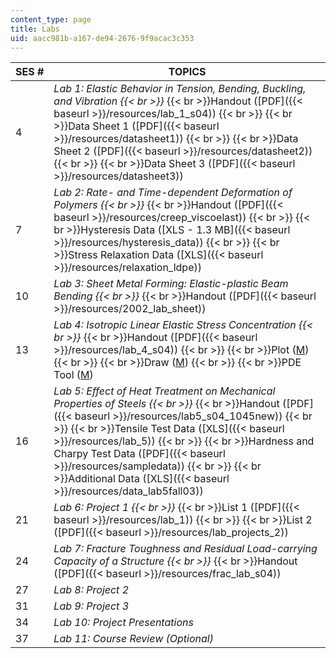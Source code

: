```yaml
---
content_type: page
title: Labs
uid: aacc981b-a167-de94-2676-9f9acac3c353
---
```


| SES # | TOPICS |
| --- | --- |
| 4 | _Lab 1: Elastic Behavior in Tension, Bending, Buckling, and Vibration  {{< br >}}_  {{< br >}}Handout ([PDF]({{< baseurl >}}/resources/lab_1_s04))  {{< br >}}  {{< br >}}Data Sheet 1 ([PDF]({{< baseurl >}}/resources/datasheet1))  {{< br >}}  {{< br >}}Data Sheet 2 ([PDF]({{< baseurl >}}/resources/datasheet2))  {{< br >}}  {{< br >}}Data Sheet 3 ([PDF]({{< baseurl >}}/resources/datasheet3)) |
| 7 | _Lab 2: Rate- and Time-dependent Deformation of Polymers  {{< br >}}_  {{< br >}}Handout ([PDF]({{< baseurl >}}/resources/creep_viscoelast))  {{< br >}}  {{< br >}}Hysteresis Data ([XLS - 1.3 MB]({{< baseurl >}}/resources/hysteresis_data))  {{< br >}}  {{< br >}}Stress Relaxation Data ([XLS]({{< baseurl >}}/resources/relaxation_ldpe)) |
| 10 | _Lab 3: Sheet Metal Forming: Elastic-plastic Beam Bending  {{< br >}}_  {{< br >}}Handout ([PDF]({{< baseurl >}}/resources/2002_lab_sheet)) |
| 13 | _Lab 4: Isotropic Linear Elastic Stress Concentration  {{< br >}}_  {{< br >}}Handout ([PDF]({{< baseurl >}}/resources/lab_4_s04))  {{< br >}}  {{< br >}}Plot ([M](/courses/mechanical-engineering/2-002-mechanics-and-materials-ii-spring-2004/labs/PDEPlotCut.m))  {{< br >}}  {{< br >}}Draw ([M](/courses/mechanical-engineering/2-002-mechanics-and-materials-ii-spring-2004/labs/PDESpecDraw.m))  {{< br >}}  {{< br >}}PDE Tool ([M](/courses/mechanical-engineering/2-002-mechanics-and-materials-ii-spring-2004/labs/pdetool.m)) |
| 16 | _Lab 5: Effect of Heat Treatment on Mechanical Properties of Steels  {{< br >}}_  {{< br >}}Handout ([PDF]({{< baseurl >}}/resources/lab5_s04_1045new))  {{< br >}}  {{< br >}}Tensile Test Data ([XLS]({{< baseurl >}}/resources/lab_5))  {{< br >}}  {{< br >}}Hardness and Charpy Test Data ([PDF]({{< baseurl >}}/resources/sampledata))  {{< br >}}  {{< br >}}Additional Data ([XLS]({{< baseurl >}}/resources/data_lab5fall03)) |
| 21 | _Lab 6: Project 1  {{< br >}}_  {{< br >}}List 1 ([PDF]({{< baseurl >}}/resources/lab_1))  {{< br >}}  {{< br >}}List 2 ([PDF]({{< baseurl >}}/resources/lab_projects_2)) |
| 24 | _Lab 7: Fracture Toughness and Residual Load-carrying Capacity of a Structure  {{< br >}}_  {{< br >}}Handout ([PDF]({{< baseurl >}}/resources/frac_lab_s04)) |
| 27 | _Lab 8: Project 2_ |
| 31 | _Lab 9: Project 3_ |
| 34 | _Lab 10: Project Presentations_ |
| 37 | _Lab 11: Course Review (Optional)_